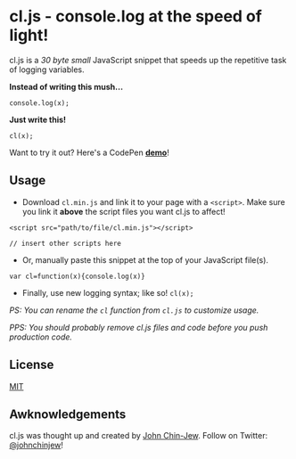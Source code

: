 # cl.js - console.log at the speed of light!
cl.js is a *30 byte small* JavaScript snippet that speeds up the repetitive task of logging variables.

**Instead of writing this mush...**
```
console.log(x);
```
**Just write this!**
```
cl(x);
```
Want to try it out? Here's a CodePen **[demo](http://codepen.io/johnchinjew/pen/NNjBYG)**!

## Usage
- Download `cl.min.js` and link it to your page with a `<script>`. Make sure you link it **above** the script files you want cl.js to affect!
```
<script src="path/to/file/cl.min.js"></script>

// insert other scripts here
```
- Or, manually paste this snippet at the top of your JavaScript file(s).
```
var cl=function(x){console.log(x)}
```
- Finally, use new logging syntax; like so! `cl(x);`

*PS: You can rename the `cl` function from `cl.js` to customize usage.*

*PPS: You should probably remove cl.js files and code before you push production code.*

## License
[MIT](https://github.com/johnchinjew/cl.js/blob/master/LICENSE)

## Awknowledgements
cl.js was thought up and created by [John Chin-Jew](http://johnchinjew.com). Follow on Twitter: [@johnchinjew](http://twitter.com/johnchinjew)!
